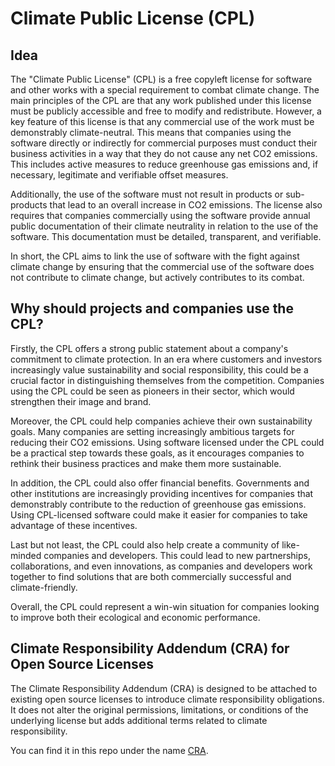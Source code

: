 # Climate Public License (CPL)

## Idea
The "Climate Public License" (CPL) is a free copyleft license for software and other works with a special requirement to combat climate change. The main principles of the CPL are that any work published under this license must be publicly accessible and free to modify and redistribute. However, a key feature of this license is that any commercial use of the work must be demonstrably climate-neutral. This means that companies using the software directly or indirectly for commercial purposes must conduct their business activities in a way that they do not cause any net CO2 emissions. This includes active measures to reduce greenhouse gas emissions and, if necessary, legitimate and verifiable offset measures.

Additionally, the use of the software must not result in products or sub-products that lead to an overall increase in CO2 emissions. The license also requires that companies commercially using the software provide annual public documentation of their climate neutrality in relation to the use of the software. This documentation must be detailed, transparent, and verifiable.

In short, the CPL aims to link the use of software with the fight against climate change by ensuring that the commercial use of the software does not contribute to climate change, but actively contributes to its combat.

## Why should projects and companies use the CPL?

Firstly, the CPL offers a strong public statement about a company's commitment to climate protection. In an era where customers and investors increasingly value sustainability and social responsibility, this could be a crucial factor in distinguishing themselves from the competition. Companies using the CPL could be seen as pioneers in their sector, which would strengthen their image and brand.

Moreover, the CPL could help companies achieve their own sustainability goals. Many companies are setting increasingly ambitious targets for reducing their CO2 emissions. Using software licensed under the CPL could be a practical step towards these goals, as it encourages companies to rethink their business practices and make them more sustainable.

In addition, the CPL could also offer financial benefits. Governments and other institutions are increasingly providing incentives for companies that demonstrably contribute to the reduction of greenhouse gas emissions. Using CPL-licensed software could make it easier for companies to take advantage of these incentives.

Last but not least, the CPL could also help create a community of like-minded companies and developers. This could lead to new partnerships, collaborations, and even innovations, as companies and developers work together to find solutions that are both commercially successful and climate-friendly.

Overall, the CPL could represent a win-win situation for companies looking to improve both their ecological and economic performance.

## Climate Responsibility Addendum (CRA) for Open Source Licenses

The Climate Responsibility Addendum (CRA) is designed to be attached to existing open source licenses to introduce climate responsibility obligations. It does not alter the original permissions, limitations, or conditions of the underlying license but adds additional terms related to climate responsibility.

You can find it in this repo under the name [CRA](CRA).

